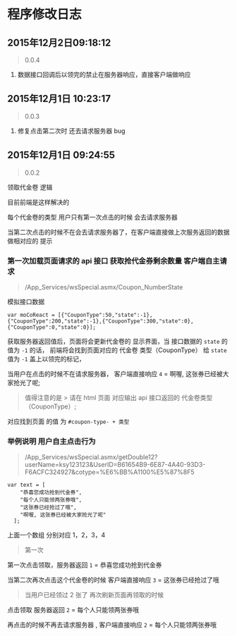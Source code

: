 # 程序修改日志

## 2015年12月2日09:18:12

>0.0.4

1. 数据接口回调后以领完的禁止在服务器响应，直接客户端做响应


## 2015年12月1日 10:23:17

>0.0.3

1. 修复点击第二次时 还去请求服务器 bug


## 2015年12月1日 09:24:55

>0.0.2

领取代金卷 逻辑

目前前端是这样解决的

每个代金卷的类型 用户只有第一次点击的时候 会去请求服务器

当第二次点击的时候不在会去请求服务器了，在客户端直接做上次服务返回的数据做相对应的 提示

### 第一次加载页面请求的 api 接口 获取抢代金券剩余数量 客户端自主请求

>/App_Services/wsSpecial.asmx/Coupon_NumberState

模拟接口数据

```
var moCoReact = [{"CouponType":50,"state":-1},{"CouponType":200,"state":-1},{"CouponType":300,"state":0},{"CouponType":0,"state":0}];
```

获取服务器返回值后，页面将会更新代金卷的 显示界面，当 接口数据的 `state` 的值为 `-1` 的话，
前端将会找到页面对应的 代金卷 类型（CouponType） 给 `state` 值为 `-1` 盖上以领完的标记，

当用户在点击的时候不在请求服务器，
客户端直接响应 `4` = 啊喔, 这张券已经被大家抢光了呢;

> 值得注意的是 > 请在 html 页面 对应输出 api 接口返回的 代金卷类型 （CouponType）;

对应找到页面 的值 为 `#coupon-type- + 类型`



### 举例说明 用户自主点击行为

>/App_Services/wsSpecial.asmx/getDouble12?userName=ksy123123&UserID=B61654B9-6E87-4A40-93D3-F6ACFC324927&cotype=%E6%BB%A1100%E5%87%8F5

```
var text = [
    "恭喜您成功抢到代金券",
    "每个人只能领两张券哦",
    "这张券已经抢过了哦",
    "啊喔, 这张券已经被大家抢光了呢"
  ];  
```

上面一个数组 分别对应 1，2，3，4


> 第一次

第一次点击领取，服务器返回 `1` = 恭喜您成功抢到代金券

当第二次再次点击这个代金卷的时候 客户端直接响应  `3`  = 这张券已经抢过了哦

> 当用户已经领过 2 张了  再次刷新页面再领取的时候

点击领取 服务器返回 `2` =   每个人只能领两张券哦

再点击的时候不再去请求服务器 , 客户端直接响应  `2`  = 每个人只能领两张券哦
